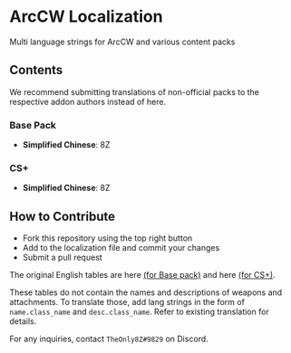 # ArcCW Localization
Multi language strings for ArcCW and various content packs

## Contents

We recommend submitting translations of non-official packs to the respective addon authors instead of here.

### Base Pack

- **Simplified Chinese**: 8Z

### CS+

- **Simplified Chinese**: 8Z

## How to Contribute

- Fork this repository using the top right button
- Add to the localization file and commit your changes
- Submit a pull request

The original English tables are here [(for Base pack)](https://github.com/HaodongMo/ArcCW/blob/master/lua/arccw/shared/sh_localization.lua) and here [(for CS+)](https://github.com/HaodongMo/ArcCW-CS-/blob/master/lua/arccw/shared/sh_csp_localization.lua).

These tables do not contain the names and descriptions of weapons and attachments. To translate those, add lang strings in the form of `name.class_name` and `desc.class_name`. Refer to existing translation for details.

For any inquiries, contact `TheOnly8Z#9829` on Discord.
